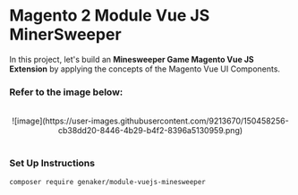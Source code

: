 # Magento 2 Module Vue JS MinerSweeper 

In this project, let's build an **Minesweeper Game Magento Vue JS Extension** by applying the concepts of the Magento Vue UI Components.

### Refer to the image below:

<br/>
<div style="text-align: center;">
![image](https://user-images.githubusercontent.com/9213670/150458256-cb38dd20-8446-4b29-b4f2-8396a5130959.png)
</div>
<br/>

### Set Up Instructions

```
composer require genaker/module-vuejs-minesweeper
```
